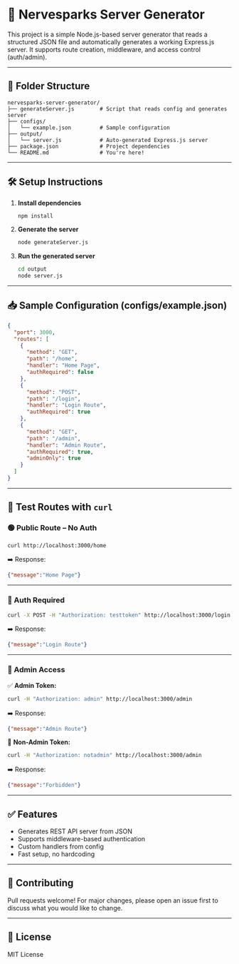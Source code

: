 # 🚀 Nervesparks Server Generator

This project is a simple Node.js-based server generator that reads a structured JSON file and automatically generates a working Express.js server. It supports route creation, middleware, and access control (auth/admin).

---

## 📁 Folder Structure
```
nervesparks-server-generator/
├── generateServer.js        # Script that reads config and generates server
├── configs/
│   └── example.json         # Sample configuration
├── output/
│   └── server.js            # Auto-generated Express.js server
├── package.json             # Project dependencies
└── README.md                # You're here!
```

---

## 🛠️ Setup Instructions

1. **Install dependencies**
   ```bash
   npm install
   ```

2. **Generate the server**
   ```bash
   node generateServer.js
   ```

3. **Run the generated server**
   ```bash
   cd output
   node server.js
   ```

---

## 📥 Sample Configuration (configs/example.json)

```json
{
  "port": 3000,
  "routes": [
    {
      "method": "GET",
      "path": "/home",
      "handler": "Home Page",
      "authRequired": false
    },
    {
      "method": "POST",
      "path": "/login",
      "handler": "Login Route",
      "authRequired": true
    },
    {
      "method": "GET",
      "path": "/admin",
      "handler": "Admin Route",
      "authRequired": true,
      "adminOnly": true
    }
  ]
}
```

---

## 🧪 Test Routes with `curl`

### 🟢 Public Route – No Auth
```bash
curl http://localhost:3000/home
```
➡️ Response:
```json
{"message":"Home Page"}
```

---

### 🔐 Auth Required
```bash
curl -X POST -H "Authorization: testtoken" http://localhost:3000/login
```
➡️ Response:
```json
{"message":"Login Route"}
```

---

### 🔐 Admin Access
✅ **Admin Token:**
```bash
curl -H "Authorization: admin" http://localhost:3000/admin
```
➡️ Response:
```json
{"message":"Admin Route"}
```

🚫 **Non-Admin Token:**
```bash
curl -H "Authorization: notadmin" http://localhost:3000/admin
```
➡️ Response:
```json
{"message":"Forbidden"}
```

---

## ✅ Features

- Generates REST API server from JSON
- Supports middleware-based authentication
- Custom handlers from config
- Fast setup, no hardcoding

---

## 🤝 Contributing

Pull requests welcome! For major changes, please open an issue first to discuss what you would like to change.

---

## 📜 License

MIT License

